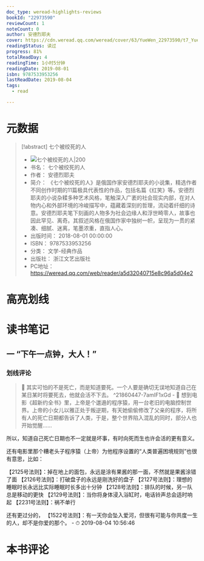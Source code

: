 ```yaml
---
doc_type: weread-highlights-reviews
bookId: "22973590"
reviewCount: 1
noteCount: 0
author: 安德烈耶夫
cover: https://cdn.weread.qq.com/weread/cover/63/YueWen_22973590/t7_YueWen_22973590.jpg
readingStatus: 读过
progress: 81%
totalReadDay: 4
readingTime: 1小时5分钟
readingDate: 2019-08-01
isbn: 9787533953256
lastReadDate: 2019-08-04
tags:
  - read

---
```

# 元数据
> [!abstract] 七个被绞死的人
> - ![ 七个被绞死的人|200](https://cdn.weread.qq.com/weread/cover/63/YueWen_22973590/t7_YueWen_22973590.jpg)
> - 书名： 七个被绞死的人
> - 作者： 安德烈耶夫
> - 简介： 《七个被绞死的人》是俄国作家安德烈耶夫的小说集，精选作者不同创作时期的11篇极具代表性的作品，包括名篇《红笑》等。安德烈耶夫的小说杂糅多种艺术风格，笔触深入广袤的社会现实内部，在对人物内心和外部环境的冷峻描写中，蕴藏着深刻的哲理，流动着纤细的诗意。安德烈耶夫笔下刻画的人物多为社会边缘人和浮世畸零人，故事也因此罕见、离奇。其叙述风格在俄国作家中独树一帜，呈现为一贯的紧凑、细腻、迷离，笔墨浓重，直指人心。
> - 出版时间： 2018-08-01 00:00:00
> - ISBN： 9787533953256
> - 分类： 文学-经典作品
> - 出版社： 浙江文艺出版社
> - PC地址：https://weread.qq.com/web/reader/a5d32040715e8c96a5d04e2

# 高亮划线

# 读书笔记

## 一 “下午一点钟，大人！”

### 划线评论
> 📌 其实可怕的不是死亡，而是知道要死。一个人要是确切无误地知道自己在某日某时将要死去，他就会活不下去。  ^21860447-7amIF1xGd
    - 💭 想到电影《超新约全书》里，上帝是个邋遢的程序猿，用一台老旧的电脑控制世界。上帝的小女儿以雅正处于叛逆期，有天她偷偷修改了父亲的程序，将所有人的死亡日期都告诉了人类，于是，整个世界陷入混乱的同时，部分人也开始觉醒……

所以，知道自己死亡日期也不一定就是坏事，有时向死而生也许会活的更有意义。

还有电影里那个糟老头子程序猿（上帝）为他程序设置的“人类普遍困境规则”也很有意思，比如：

【2125号法则】：掉在地上的面包，永远是涂有果酱的那一面，不然就是果酱涂错了面
【2126号法则】：打破盘子的永远是刚洗好的盘子
【2127号法则】：理想的睡眠时长永远比实际睡眠时长多出十分钟
【2128号法则】：排队的时候，另一队总是移动的更快
【2129号法则】：当你将身体浸入浴缸时，电话铃声总会适时响起
【2231号法则】：祸不单行

还有更过分的，
【1522号法则】：有一天你会坠入爱河，但很有可能与你共度一生的人，却不是你爱的那个。
    - ⏱ 2019-08-04 10:56:46
   
# 本书评论


